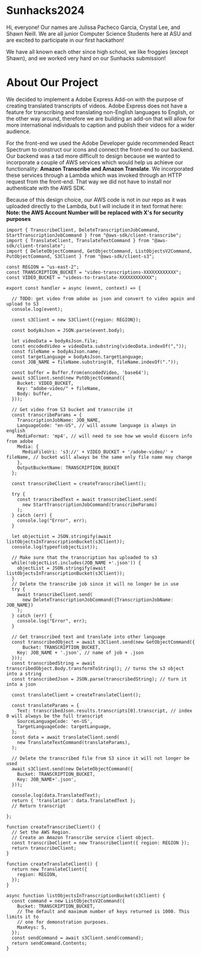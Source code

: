 # Sunhacks2024
Hi, everyone! Our names are Julissa Pacheco Garcia, Crystal Lee, and Shawn Neill. We are all junior Computer Science Students here at ASU and are excited to participate in our first hackathon! 

We have all known each other since high school, we like froggies (except Shawn), and we worked very hard on our Sunhacks submission!

# About Our Project

We decided to implement a Adobe Express Add-on with the purpose of creating translated transcripts of videos. Adobe Express does not have a feature for transcribing and translating non-English languages to English, or the other way around, therefore we are building an add-on that will allow for more international individuals to caption and publish their videos for a wider audience.

For the front-end we used the Adobe Developer guide recommended React Spectrum to construct our icons and connect the front-end to our backend. Our backend was a tad more difficult to design because we wanted to incorporate a couple of AWS services which would help us achieve our functionality: **Amazon Transcribe and Amazon Translate**. We incorporated these services through a Lambda which was invoked through an HTTP request from the front-end. That way we did not have to install nor authenticate with the AWS SDK.

Because of this design choice, our AWS code is not in our repo as it was uploaded directly to the Lambda, but I will include it in text format here:
**Note: the AWS Account Number will be replaced with X's for security purposes**

```
import { TranscribeClient, DeleteTranscriptionJobCommand, StartTranscriptionJobCommand } from "@aws-sdk/client-transcribe";
import { TranslateClient, TranslateTextCommand } from "@aws-sdk/client-translate";
import { DeleteObjectCommand, GetObjectCommand, ListObjectsV2Command, PutObjectCommand, S3Client } from "@aws-sdk/client-s3";

const REGION = "us-east-2";
const TRANSCRIPTION_BUCKET = "video-transcriptions-XXXXXXXXXXXX";
const VIDEO_BUCKET = "videos-to-translate-XXXXXXXXXXXX";

export const handler = async (event, context) => {
  
  // TODO: get video from adobe as json and convert to video again and upload to S3
  console.log(event);

  const s3Client = new S3Client({region: REGION});
  
  const bodyAsJson = JSON.parse(event.body);
  
  let videoData = bodyAsJson.file;
  const encodedVideo = videoData.substring(videoData.indexOf(","));
  const fileName = bodyAsJson.name; 
  const targetLanguage = bodyAsJson.targetLanguage;
  const JOB_NAME = fileName.substring(0, fileName.indexOf("."));

  const buffer = Buffer.from(encodedVideo, 'base64');
  await s3Client.send(new PutObjectCommand({
    Bucket: VIDEO_BUCKET,
    Key: "adobe-video/" + fileName,
    Body: buffer,
  }));
  
  // Get video from S3 bucket and transcribe it
  const transcribeParams = {
    TranscriptionJobName: JOB_NAME,
    LanguageCode: "en-US", // will assume language is always in english
    MediaFormat: 'mp4', // will need to see how we would discern info from adobe
    Media: {
      MediaFileUri: 's3://' + VIDEO_BUCKET + '/adobe-video/' + fileName, // bucket will always be the same only file name may change
    },
    OutputBucketName: TRANSCRIPTION_BUCKET
  };
  
  const transcribeClient = createTranscribeClient();
  
  try {
    const transcribedText = await transcribeClient.send(
      new StartTranscriptionJobCommand(transcribeParams)
    );
  } catch (err) {
    console.log("Error", err);
  }
  
  let objectList = JSON.stringify(await listObjectsInTranscriptionBucket(s3Client));
  console.log(typeof(objectList));
  
  // Make sure that the transcription has uploaded to s3
  while(!objectList.includes(JOB_NAME +'.json')) {
    objectList = JSON.stringify(await listObjectsInTranscriptionBucket(s3Client));
  }
  // Delete the transcribe job since it will no longer be in use
  try {
    await transcribeClient.send(
      new DeleteTranscriptionJobCommand({TranscriptionJobName: JOB_NAME})
    );
  } catch (err) {
    console.log("Error", err);
  }
  
  // Get transcribed text and translate into other language
  const transcribedObject = await s3Client.send(new GetObjectCommand({
      Bucket: TRANSCRIPTION_BUCKET,
    Key: JOB_NAME + '.json', // name of job + .json
  }));
  const transcribedString = await transcribedObject.Body.transformToString(); // turns the s3 object into a string
  const transcribedJson = JSON.parse(transcribedString); // turn it into a json

  const translateClient = createTranslateClient();
  
  const translateParams = {
    Text: transcribedJson.results.transcripts[0].transcript, // index 0 will always be the full transcript
    SourceLanguageCode: 'en-US',
    TargetLanguageCode: targetLanguage,
  };
  const data = await translateClient.send(
    new TranslateTextCommand(translateParams),
  );
  
  // Delete the transcribed file from S3 since it will not longer be used
  await s3Client.send(new DeleteObjectCommand({
    Bucket: TRANSCRIPTION_BUCKET,
    Key: JOB_NAME+'.json',
  }));
   
  console.log(data.TranslatedText);
  return { 'translation': data.TranslatedText }; 
  // Return transcript 
  
};

function createTranscribeClient() {
  // Set the AWS Region.
  // Create an Amazon Transcribe service client object.
  const transcribeClient = new TranscribeClient({ region: REGION });
  return transcribeClient;
}

function createTranslateClient() {
  return new TranslateClient({
    region: REGION,
  });
}

async function listObjectsInTranscriptionBucket(s3Client) {
  const command = new ListObjectsV2Command({
    Bucket: TRANSCRIPTION_BUCKET,
    // The default and maximum number of keys returned is 1000. This limits it to
    // one for demonstration purposes.
    MaxKeys: 5,
  });
  const sendCommand = await s3Client.send(command);
  return sendCommand.Contents;
}
```
